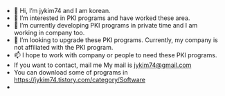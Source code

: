 - 👋 Hi, I’m jykim74 and I am korean.
- 👀 I’m interested in PKI programs and have worked these area.
- 🌱 I’m currently developing PKI programs in private time and I am working in company too.
- 💞️ I’m looking to upgrade these PKI programs. Currently, my company is not affiliated with the PKI program.
- 📫 I hope to work with company or people to need these PKI programs.
- If you want to contact, mail me My mail is jykim74@gmail.com
- You can download some of programs in https://jykim74.tistory.com/category/Software
- 
<!---
jykim74/jykim74 is a ✨ special ✨ repository because its `README.md` (this file) appears on your GitHub profile.
You can click the Preview link to take a look at your changes.
--->
